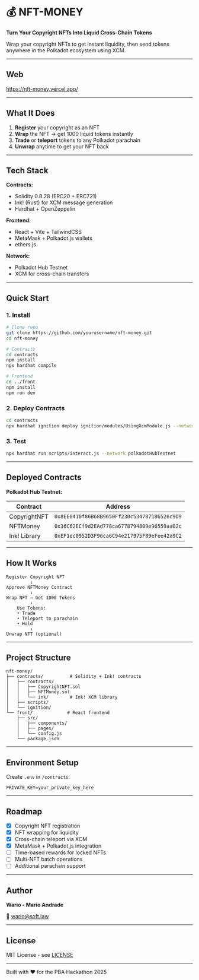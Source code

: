 # 💰 NFT-MONEY

**Turn Your Copyright NFTs Into Liquid Cross-Chain Tokens**

Wrap your copyright NFTs to get instant liquidity, then send tokens anywhere in the Polkadot ecosystem using XCM.

---

## Web

https://nft-money.vercel.app/

---

## What It Does

1. **Register** your copyright as an NFT
2. **Wrap** the NFT → get 1000 liquid tokens instantly
3. **Trade** or **teleport** tokens to any Polkadot parachain
4. **Unwrap** anytime to get your NFT back

---

## Tech Stack

**Contracts:**

- Solidity 0.8.28 (ERC20 + ERC721)
- Ink! (Rust) for XCM message generation
- Hardhat + OpenZeppelin

**Frontend:**

- React + Vite + TailwindCSS
- MetaMask + Polkadot.js wallets
- ethers.js

**Network:**

- Polkadot Hub Testnet
- XCM for cross-chain transfers

---

## Quick Start

### 1. Install

```bash
# Clone repo
git clone https://github.com/yourusername/nft-money.git
cd nft-money

# Contracts
cd contracts
npm install
npx hardhat compile

# Frontend
cd ../front
npm install
npm run dev
```

### 2. Deploy Contracts

```bash
cd contracts
npx hardhat ignition deploy ignition/modules/UsingXcmModule.js --network polkadotHubTestnet
```

### 3. Test

```bash
npx hardhat run scripts/interact.js --network polkadotHubTestnet
```

---

## Deployed Contracts

**Polkadot Hub Testnet:**

| Contract     | Address                                      |
| ------------ | -------------------------------------------- |
| CopyrightNFT | `0x8EE0410f86B68B9650Ff230c534787186526c9D9` |
| NFTMoney     | `0x36C62ECf9d2EAd778ca6778794809e96559aa02c` |
| Ink! Library | `0xEF1ec0952D3F96ca6C94e217975F89eFee42a9C2` |

---

## How It Works

```
Register Copyright NFT
         ↓
Approve NFTMoney Contract
         ↓
Wrap NFT → Get 1000 Tokens
         ↓
    Use Tokens:
    • Trade
    • Teleport to parachain
    • Hold
         ↓
Unwrap NFT (optional)
```

---

## Project Structure

```
nft-money/
├── contracts/          # Solidity + Ink! contracts
│   ├── contracts/
│   │   ├── CopyrightNFT.sol
│   │   ├── NFTMoney.sol
│   │   └── ink/        # Ink! XCM library
│   ├── scripts/
│   └── ignition/
└── front/             # React frontend
    ├── src/
    │   ├── components/
    │   ├── pages/
    │   └── config.js
    └── package.json
```

---

## Environment Setup

Create `.env` in `/contracts`:

```env
PRIVATE_KEY=your_private_key_here
```

---

## Roadmap

- [x] Copyright NFT registration
- [x] NFT wrapping for liquidity
- [x] Cross-chain teleport via XCM
- [x] MetaMask + Polkadot.js integration
- [ ] Time-based rewards for locked NFTs
- [ ] Multi-NFT batch operations
- [ ] Additional parachain support

---

## Author

**Wario - Mario Andrade**

📧 wario@soft.law

---

## License

MIT License - see [LICENSE](LICENSE)

---

Built with ❤️ for the PBA Hackathon 2025
